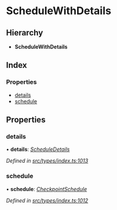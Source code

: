 # ScheduleWithDetails

## Hierarchy

* **ScheduleWithDetails**

## Index

### Properties

* [details](schedulewithdetails.md#details)
* [schedule](schedulewithdetails.md#schedule)

## Properties

### details

• **details**: [_ScheduleDetails_](scheduledetails.md)

_Defined in_ [_src/types/index.ts:1013_](https://github.com/PolymathNetwork/polymesh-sdk/blob/7362b318/src/types/index.ts#L1013)

### schedule

• **schedule**: [_CheckpointSchedule_](../classes/checkpointschedule.md)

_Defined in_ [_src/types/index.ts:1012_](https://github.com/PolymathNetwork/polymesh-sdk/blob/7362b318/src/types/index.ts#L1012)

